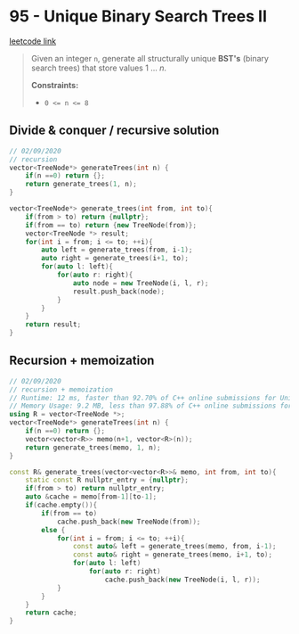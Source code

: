 # 95 - Unique Binary Search Trees II

[leetcode link](https://leetcode.com/problems/unique-binary-search-trees-ii/)

> Given an integer `n`, generate all structurally unique **BST's** (binary search trees) that store values 1 ... *n*.
>
> **Constraints:**
>
> - `0 <= n <= 8`

## Divide & conquer / recursive solution

```cpp
// 02/09/2020
// recursion 
vector<TreeNode*> generateTrees(int n) {
    if(n ==0) return {};
    return generate_trees(1, n);
}

vector<TreeNode*> generate_trees(int from, int to){
    if(from > to) return {nullptr};
    if(from == to) return {new TreeNode(from)};
    vector<TreeNode *> result;
    for(int i = from; i <= to; ++i){
        auto left = generate_trees(from, i-1);
        auto right = generate_trees(i+1, to);
        for(auto l: left){
            for(auto r: right){
                auto node = new TreeNode(i, l, r);
                result.push_back(node);
            }
        }
    }
    return result;
}
```
## Recursion + memoization

```cpp
// 02/09/2020
// recursion + memoization
// Runtime: 12 ms, faster than 92.70% of C++ online submissions for Unique Binary Search Trees II.
// Memory Usage: 9.2 MB, less than 97.88% of C++ online submissions for Unique Binary Search Trees II.
using R = vector<TreeNode *>;
vector<TreeNode*> generateTrees(int n) {
    if(n ==0) return {};
    vector<vector<R>> memo(n+1, vector<R>(n));
    return generate_trees(memo, 1, n);
}

const R& generate_trees(vector<vector<R>>& memo, int from, int to){
    static const R nullptr_entry = {nullptr};
    if(from > to) return nullptr_entry;
    auto &cache = memo[from-1][to-1];
    if(cache.empty()){
        if(from == to) 
            cache.push_back(new TreeNode(from));
        else {
            for(int i = from; i <= to; ++i){
                const auto& left = generate_trees(memo, from, i-1);
                const auto& right = generate_trees(memo, i+1, to);
                for(auto l: left)
                    for(auto r: right)
                        cache.push_back(new TreeNode(i, l, r));
            }
        }
    }
    return cache;
}
```
